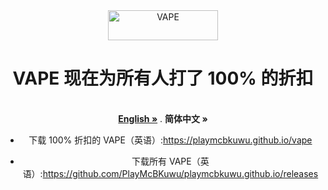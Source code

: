 <div align="center">
  <img src="https://raw.githubusercontent.com/PlayMcBKuwu/playmcbkuwu.github.io/main/VAPE.png" alt="VAPE" width="176" height="48" />  
  
  
# VAPE 现在为所有人打了 100% 的折扣
  <p align="center">
    <br />
    <a href="https://github.com/PlayMcBKuwu/vape/blob/main/README.md"><strong>English »</strong></a>
    .
    <strong>简体中文 »</strong>
    <br />
  
- 下载 100% 折扣的 VAPE（英语）:https://playmcbkuwu.github.io/vape  
  
- 下载所有 VAPE（英语）:https://github.com/PlayMcBKuwu/playmcbkuwu.github.io/releases
